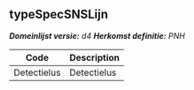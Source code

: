 ## typeSpecSNSLijn

*__Domeinlijst versie:__ d4*
*__Herkomst definitie:__ PNH*

|__Code__ |__Description__	|
|	---	|	---	|
| Detectielus | Detectielus |
